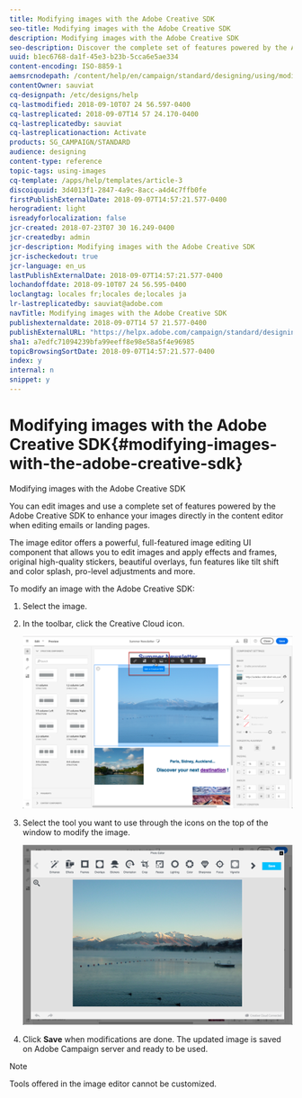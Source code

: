 ```yaml
---
title: Modifying images with the Adobe Creative SDK
seo-title: Modifying images with the Adobe Creative SDK
description: Modifying images with the Adobe Creative SDK
seo-description: Discover the complete set of features powered by the Adobe Creative SDK to enhance your images directly in the content editor.
uuid: b1ec6768-da1f-45e3-b23b-5cca6e5ae334
content-encoding: ISO-8859-1
aemsrcnodepath: /content/help/en/campaign/standard/designing/using/modifying-images-with-the-adobe-creative-sdk
contentOwner: sauviat
cq-designpath: /etc/designs/help
cq-lastmodified: 2018-09-10T07 24 56.597-0400
cq-lastreplicated: 2018-09-07T14 57 24.170-0400
cq-lastreplicatedby: sauviat
cq-lastreplicationaction: Activate
products: SG_CAMPAIGN/STANDARD
audience: designing
content-type: reference
topic-tags: using-images
cq-template: /apps/help/templates/article-3
discoiquuid: 3d4013f1-2847-4a9c-8acc-a4d4c7ffb0fe
firstPublishExternalDate: 2018-09-07T14:57:21.577-0400
herogradient: light
isreadyforlocalization: false
jcr-created: 2018-07-23T07 30 16.249-0400
jcr-createdby: admin
jcr-description: Modifying images with the Adobe Creative SDK
jcr-ischeckedout: true
jcr-language: en_us
lastPublishExternalDate: 2018-09-07T14:57:21.577-0400
lochandoffdate: 2018-09-10T07 24 56.595-0400
loclangtag: locales fr;locales de;locales ja
lr-lastreplicatedby: sauviat@adobe.com
navTitle: Modifying images with the Adobe Creative SDK
publishexternaldate: 2018-09-07T14 57 21.577-0400
publishExternalURL: "https://helpx.adobe.com/campaign/standard/designing/using/modifying-images-with-the-adobe-creative-sdk.html"
sha1: a7edfc71094239bfa99eeff8e98e58a5f4e96985
topicBrowsingSortDate: 2018-09-07T14:57:21.577-0400
index: y
internal: n
snippet: y
---
```


# Modifying images with the Adobe Creative SDK{#modifying-images-with-the-adobe-creative-sdk}

Modifying images with the Adobe Creative SDK

You can edit images and use a complete set of features powered by the Adobe Creative SDK to enhance your images directly in the content editor when editing emails or landing pages.

The image editor offers a powerful, full-featured image editing UI component that allows you to edit images and apply effects and frames, original high-quality stickers, beautiful overlays, fun features like tilt shift and color splash, pro-level adjustments and more.

To modify an image with the Adobe Creative SDK:

1. Select the image.
1. In the toolbar, click the Creative Cloud icon.

   ![](assets/des_creative_sdk_icon.png)

1. Select the tool you want to use through the icons on the top of the window to modify the image.

   ![](assets/email_designer_ccSdkToolbar.png)

1. Click **Save** when modifications are done. The updated image is saved on Adobe Campaign server and ready to be used.

>[!NOTE]
>
>Tools offered in the image editor cannot be customized.

